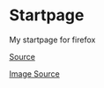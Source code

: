 # Startpage

My startpage for firefox 

[Source](https://github.com/PrettyCoffee/yet-another-generic-startpage)

[Image Source](https://e4p7c9i3.stackpathcdn.com/wp-content/uploads/2019/05/tumblr_p22wjjM6nX1vjxiz1o1_1280.gif?iv=584)
